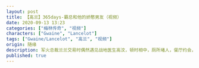 ```yaml
---
layout: post
title: 【高兰】365days-霸总和他的娇憨男友（视频）
date: 2020-09-13 13:23
categories: ["梅林传奇", "视频"]
characters: ["Gwaine", "Lancelot"]
tags: ["Gwaine/Lancelot", "高兰", "视频"]
origin: 随缘
description: 军火总裁兰兰交易时偶然遇见战地医生高汶，顿时相中，厕所堵人，餐厅约会，365天你必然爱上我！
published: true
---
```

